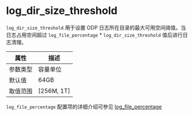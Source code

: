 # log_dir_size_threshold

`log_dir_size_threshold` 用于设置 ODP 日志所在目录的最大可用空间阈值。当日志占用空间超过 `log_file_percentage` * `log_dir_size_threshold` 值后进行日志清理。

|  属性    | 描述     |
|----------|---------|
| 参数类型 |   容量单位      |
| 默认值   | 64GB     |
| 取值范围 | [256M, 1T]  |

`log_file_percentage` 配置项的详细介绍可参见 [log_file_percentage](1360.log_file_percentage.md)
